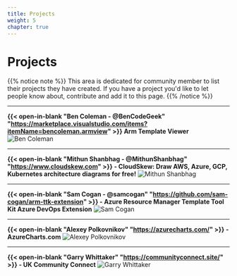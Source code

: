 ```yaml
---
title: Projects
weight: 5
chapter: true
---
```


# **Projects**

{{% notice note %}}
This area is dedicated for community member to list their projects they have created. If you have a project you'd like to let people know about, contribute and add it to this page.
{{% /notice %}}

---
**{{< open-in-blank "Ben Coleman - @BenCodeGeek" "https://marketplace.visualstudio.com/items?itemName=bencoleman.armview" >}} Arm Template Viewer**
![Ben Coleman](/images/projects/armviewer.png?width=50pc)

---

**{{< open-in-blank "Mithun Shanbhag - @MithunShanbhag" "https://www.cloudskew.com" >}} - CloudSkew: Draw AWS, Azure, GCP, Kubernetes architecture diagrams for free!**
![Mithun Shanbhag](/images/projects/cloudskew.png?width=50pc)	

---
**{{< open-in-blank "Sam Cogan - @samcogan" "https://github.com/sam-cogan/arm-ttk-extension" >}} - Azure Resource Manager Template Tool Kit Azure DevOps Extension**
![Sam Cogan](/images/projects/arm-ttk.png?width=50pc)	

---
**{{< open-in-blank "Alexey Polkovnikov" "https://azurecharts.com/" >}} - AzureCharts.com**
![Alexey Polkovnikov](/images/projects/azurecharts.PNG?width=50pc)

---
**{{< open-in-blank "Garry Whittaker" "https://communityconnect.site/" >}} - UK Community Connect**
![Garry Whittaker](/images/projects/CommunityConnect.PNG?width=50pc)


